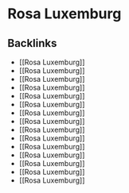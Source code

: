 # Rosa Luxemburg



<a id="org49c7455"></a>

## Backlinks

-   [[Rosa Luxemburg]]
-   [[Rosa Luxemburg]]
-   [[Rosa Luxemburg]]
-   [[Rosa Luxemburg]]
-   [[Rosa Luxemburg]]
-   [[Rosa Luxemburg]]
-   [[Rosa Luxemburg]]
-   [[Rosa Luxemburg]]
-   [[Rosa Luxemburg]]
-   [[Rosa Luxemburg]]
-   [[Rosa Luxemburg]]
-   [[Rosa Luxemburg]]
-   [[Rosa Luxemburg]]
-   [[Rosa Luxemburg]]
-   [[Rosa Luxemburg]]
